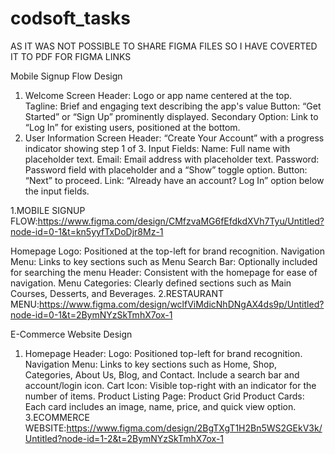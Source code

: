 # codsoft_tasks

AS IT WAS NOT POSSIBLE TO SHARE FIGMA FILES SO I HAVE COVERTED IT TO PDF 
FOR FIGMA LINKS 

Mobile Signup Flow Design
1. Welcome Screen
Header: Logo or app name centered at the top.
Tagline: Brief and engaging text describing the app's value
 Button: “Get Started” or “Sign Up” prominently displayed.
Secondary Option: Link to “Log In” for existing users, positioned at the bottom.
3. User Information Screen
Header: “Create Your Account” with a progress indicator showing step 1 of 3.
Input Fields:
Name: Full name with placeholder text.
Email: Email address with placeholder text.
Password: Password field with placeholder and a “Show” toggle option.
Button: “Next” to proceed.
Link: “Already have an account? Log In” option below the input fields.

1.MOBILE SIGNUP FLOW:https://www.figma.com/design/CMfzvaMG6fEfdkdXVh7Tyu/Untitled?node-id=0-1&t=kn5yyfTxDoDjr8Mz-1

Homepage
Logo: Positioned at the top-left for brand recognition.
Navigation Menu: Links to key sections such as Menu
Search Bar: Optionally included for searching the menu
Header: Consistent with the homepage for ease of navigation.
Menu Categories:
 Clearly defined sections such as  Main Courses, Desserts, and Beverages.
2.RESTAURANT MENU:https://www.figma.com/design/wclfViMdicNhDNgAX4ds9p/Untitled?node-id=0-1&t=2BymNYzSkTmhX7ox-1


E-Commerce Website Design
1. Homepage
Header:
Logo: Positioned top-left for brand recognition.
Navigation Menu: Links to key sections such as Home, Shop, Categories, About Us, Blog, and Contact. Include a search bar and account/login icon.
Cart Icon: Visible top-right with an indicator for the number of items.
Product Listing Page:
Product Grid
Product Cards: Each card includes an image, name, price, and quick view option.
3.ECOMMERCE WEBSITE:https://www.figma.com/design/2BgTXgT1H2Bn5WS2GEkV3k/Untitled?node-id=1-2&t=2BymNYzSkTmhX7ox-1
